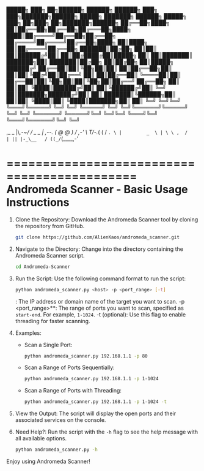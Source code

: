  █████╗ ███╗   ██╗██████╗ ██████╗  ██████╗ ███╗   ███╗███████╗██████╗  █████╗     ███████╗ ██████╗ █████╗ ███╗   ██╗███╗   ██╗███████╗██████╗ 
██╔══██╗████╗  ██║██╔══██╗██╔══██╗██╔═══██╗████╗ ████║██╔════╝██╔══██╗██╔══██╗    ██╔════╝██╔════╝██╔══██╗████╗  ██║████╗  ██║██╔════╝██╔══██╗
███████║██╔██╗ ██║██║  ██║██████╔╝██║   ██║██╔████╔██║█████╗  ██║  ██║███████║    ███████╗██║     ███████║██╔██╗ ██║██╔██╗ ██║█████╗  ██████╔╝
██╔══██║██║╚██╗██║██║  ██║██╔══██╗██║   ██║██║╚██╔╝██║██╔══╝  ██║  ██║██╔══██║    ╚════██║██║     ██╔══██║██║╚██╗██║██║╚██╗██║██╔══╝  ██╔══██╗
██║  ██║██║ ╚████║██████╔╝██║  ██║╚██████╔╝██║ ╚═╝ ██║███████╗██████╔╝██║  ██║    ███████║╚██████╗██║  ██║██║ ╚████║██║ ╚████║███████╗██║  ██║
╚═╝  ╚═╝╚═╝  ╚═══╝╚═════╝ ╚═╝  ╚═╝ ╚═════╝ ╚═╝     ╚═╝╚══════╝╚═════╝ ╚═╝  ╚═╝    ╚══════╝ ╚═════╝╚═╝  ╚═╝╚═╝  ╚═══╝╚═╝  ╚═══╝╚══════╝╚═╝  ╚═╝
                                                                                                                                              
 ,_     _
 |\\_,-~/
 / _  _ |    ,--.
(  @  @ )   / ,-'
 \  _T_/-._( (
 /         `. \
|         _  \ |
 \ \ ,  /      |
  || |-_\__   /
 ((_/`(____,-'                                                                                                                

============================================
Andromeda Scanner - Basic Usage Instructions
============================================

1. Clone the Repository:
   Download the Andromeda Scanner tool by cloning the repository from GitHub.
   ```bash
   git clone https://github.com/AlienKaos/andromeda_scanner.git
   ```

2. Navigate to the Directory:
   Change into the directory containing the Andromeda Scanner script.
   ```bash
   cd Andromeda-Scanner
   ```

3. Run the Script:
   Use the following command format to run the script:
   ```bash
   python andromeda_scanner.py <host> -p <port_range> [-t]
   ```

    <host>: The IP address or domain name of the target you want to scan.
   -p <port_range>**: The range of ports you want to scan, specified as `start-end`. For example, `1-1024`.
   -t (optional): Use this flag to enable threading for faster scanning.

4. Examples:
   - Scan a Single Port:
     ```bash
     python andromeda_scanner.py 192.168.1.1 -p 80
     ```
   - Scan a Range of Ports Sequentially:
     ```bash
     python andromeda_scanner.py 192.168.1.1 -p 1-1024
     ```
   - Scan a Range of Ports with Threading:
     ```bash
     python andromeda_scanner.py 192.168.1.1 -p 1-1024 -t
     ```

5. View the Output:
   The script will display the open ports and their associated services on the console.

6. Need Help?:
   Run the script with the `-h` flag to see the help message with all available options.
   ```bash
   python andromeda_scanner.py -h
   ```

Enjoy using Andromeda Scanner!
